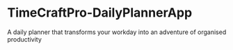 # TimeCraftPro-DailyPlannerApp
A daily planner that transforms your workday into an adventure of organised productivity
